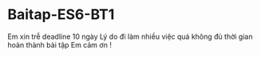 # Baitap-ES6-BT1
Em xin trễ deadline 10 ngày
Lý do đi làm nhiều việc quá không đủ thời gian hoàn thành bài tập
Em cảm ơn !
